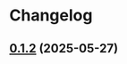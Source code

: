 # Changelog

## [0.1.2](https://github.com/fableLab/website-strapi-api/compare/0.1.1...0.1.2) (2025-05-27)
